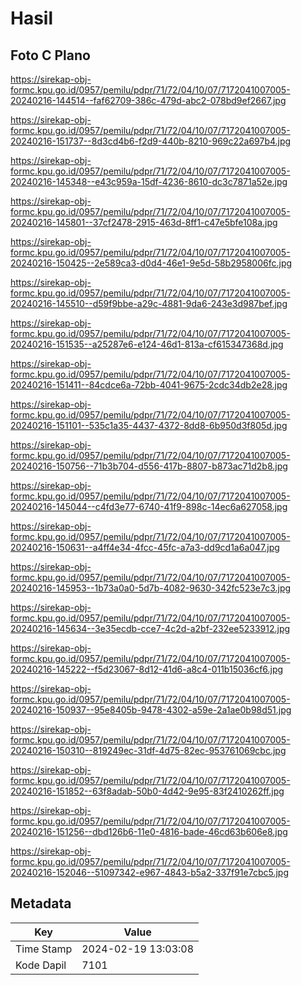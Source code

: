 # Hasil

## Foto C Plano

https://sirekap-obj-formc.kpu.go.id/0957/pemilu/pdpr/71/72/04/10/07/7172041007005-20240216-144514--faf62709-386c-479d-abc2-078bd9ef2667.jpg

https://sirekap-obj-formc.kpu.go.id/0957/pemilu/pdpr/71/72/04/10/07/7172041007005-20240216-151737--8d3cd4b6-f2d9-440b-8210-969c22a697b4.jpg

https://sirekap-obj-formc.kpu.go.id/0957/pemilu/pdpr/71/72/04/10/07/7172041007005-20240216-145348--e43c959a-15df-4236-8610-dc3c7871a52e.jpg

https://sirekap-obj-formc.kpu.go.id/0957/pemilu/pdpr/71/72/04/10/07/7172041007005-20240216-145801--37cf2478-2915-463d-8ff1-c47e5bfe108a.jpg

https://sirekap-obj-formc.kpu.go.id/0957/pemilu/pdpr/71/72/04/10/07/7172041007005-20240216-150425--2e589ca3-d0d4-46e1-9e5d-58b2958006fc.jpg

https://sirekap-obj-formc.kpu.go.id/0957/pemilu/pdpr/71/72/04/10/07/7172041007005-20240216-145510--d59f9bbe-a29c-4881-9da6-243e3d987bef.jpg

https://sirekap-obj-formc.kpu.go.id/0957/pemilu/pdpr/71/72/04/10/07/7172041007005-20240216-151535--a25287e6-e124-46d1-813a-cf615347368d.jpg

https://sirekap-obj-formc.kpu.go.id/0957/pemilu/pdpr/71/72/04/10/07/7172041007005-20240216-151411--84cdce6a-72bb-4041-9675-2cdc34db2e28.jpg

https://sirekap-obj-formc.kpu.go.id/0957/pemilu/pdpr/71/72/04/10/07/7172041007005-20240216-151101--535c1a35-4437-4372-8dd8-6b950d3f805d.jpg

https://sirekap-obj-formc.kpu.go.id/0957/pemilu/pdpr/71/72/04/10/07/7172041007005-20240216-150756--71b3b704-d556-417b-8807-b873ac71d2b8.jpg

https://sirekap-obj-formc.kpu.go.id/0957/pemilu/pdpr/71/72/04/10/07/7172041007005-20240216-145044--c4fd3e77-6740-41f9-898c-14ec6a627058.jpg

https://sirekap-obj-formc.kpu.go.id/0957/pemilu/pdpr/71/72/04/10/07/7172041007005-20240216-150631--a4ff4e34-4fcc-45fc-a7a3-dd9cd1a6a047.jpg

https://sirekap-obj-formc.kpu.go.id/0957/pemilu/pdpr/71/72/04/10/07/7172041007005-20240216-145953--1b73a0a0-5d7b-4082-9630-342fc523e7c3.jpg

https://sirekap-obj-formc.kpu.go.id/0957/pemilu/pdpr/71/72/04/10/07/7172041007005-20240216-145634--3e35ecdb-cce7-4c2d-a2bf-232ee5233912.jpg

https://sirekap-obj-formc.kpu.go.id/0957/pemilu/pdpr/71/72/04/10/07/7172041007005-20240216-145222--f5d23067-8d12-41d6-a8c4-011b15036cf6.jpg

https://sirekap-obj-formc.kpu.go.id/0957/pemilu/pdpr/71/72/04/10/07/7172041007005-20240216-150937--95e8405b-9478-4302-a59e-2a1ae0b98d51.jpg

https://sirekap-obj-formc.kpu.go.id/0957/pemilu/pdpr/71/72/04/10/07/7172041007005-20240216-150310--819249ec-31df-4d75-82ec-953761069cbc.jpg

https://sirekap-obj-formc.kpu.go.id/0957/pemilu/pdpr/71/72/04/10/07/7172041007005-20240216-151852--63f8adab-50b0-4d42-9e95-83f2410262ff.jpg

https://sirekap-obj-formc.kpu.go.id/0957/pemilu/pdpr/71/72/04/10/07/7172041007005-20240216-151256--dbd126b6-11e0-4816-bade-46cd63b606e8.jpg

https://sirekap-obj-formc.kpu.go.id/0957/pemilu/pdpr/71/72/04/10/07/7172041007005-20240216-152046--51097342-e967-4843-b5a2-337f91e7cbc5.jpg


## Metadata

| Key        | Value               |
| ---------- | ------------------- |
| Time Stamp | 2024-02-19 13:03:08 |
| Kode Dapil | 7101                |



